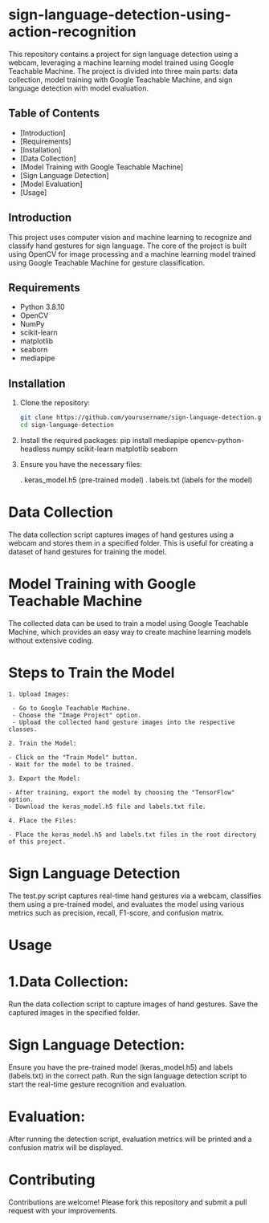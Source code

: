 # sign-language-detection-using-action-recognition

This repository contains a project for sign language detection using a webcam, leveraging a machine learning model trained using Google Teachable Machine. The project is divided into three main parts: data collection, model training with Google Teachable Machine, and sign language detection with model evaluation.

## Table of Contents
- [Introduction]
- [Requirements]
- [Installation]
- [Data Collection]
- [Model Training with Google Teachable Machine]
- [Sign Language Detection]
- [Model Evaluation]
- [Usage]
## Introduction

This project uses computer vision and machine learning to recognize and classify hand gestures for sign language. The core of the project is built using OpenCV for image processing and a machine learning model trained using Google Teachable Machine for gesture classification.

## Requirements

- Python 3.8.10
- OpenCV
- NumPy
- scikit-learn
- matplotlib
- seaborn
- mediapipe

## Installation

1. Clone the repository:
   ```sh
   git clone https://github.com/yourusername/sign-language-detection.git
   cd sign-language-detection

2. Install the required packages:
    pip install mediapipe opencv-python-headless numpy scikit-learn matplotlib seaborn

3. Ensure you have the necessary files:

    . keras_model.h5 (pre-trained model)
    . labels.txt (labels for the model)



# Data Collection

The data collection script captures images of hand gestures using a webcam and stores them in a specified folder. This is useful for creating a dataset of hand gestures for training the model.


# Model Training with Google Teachable Machine
The collected data can be used to train a model using Google Teachable Machine, which provides an easy way to create machine learning models without extensive coding.

  # Steps to Train the Model
    1. Upload Images:

     - Go to Google Teachable Machine.
     - Choose the "Image Project" option.
     - Upload the collected hand gesture images into the respective classes.
     
    2. Train the Model:

    - Click on the "Train Model" button.
    - Wait for the model to be trained.
    
    3. Export the Model:

    - After training, export the model by choosing the "TensorFlow" option.
    - Download the keras_model.h5 file and labels.txt file.
    
    4. Place the Files:

    - Place the keras_model.h5 and labels.txt files in the root directory of this project.

# Sign Language Detection

The test.py script captures real-time hand gestures via a webcam, classifies them using a pre-trained model, and evaluates the model using various metrics such as precision, recall, F1-score, and confusion matrix.


# Usage
# 1.Data Collection:

Run the data collection script to capture images of hand gestures.
Save the captured images in the specified folder.

# Sign Language Detection:

Ensure you have the pre-trained model (keras_model.h5) and labels (labels.txt) in the correct path.
Run the sign language detection script to start the real-time gesture recognition and evaluation.

# Evaluation:

After running the detection script, evaluation metrics will be printed and a confusion matrix will be displayed.


# Contributing

Contributions are welcome! Please fork this repository and submit a pull request with your improvements.
